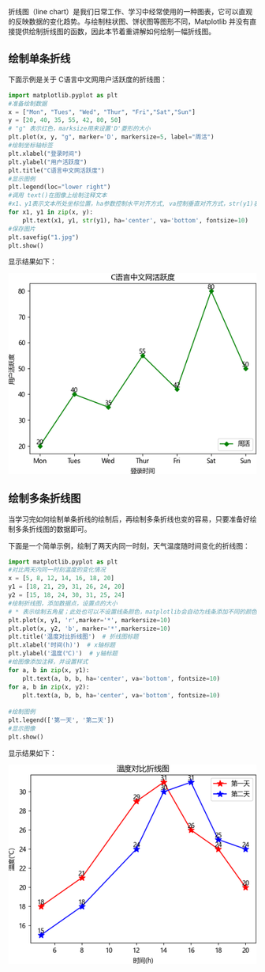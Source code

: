 折线图（line chart）是我们日常工作、学习中经常使用的一种图表，它可以直观的反映数据的变化趋势。与绘制柱状图、饼状图等图形不同，Matplotlib 并没有直接提供绘制折线图的函数，因此本节着重讲解如何绘制一幅折线图。

## 绘制单条折线

下面示例是关于 C语言中文网用户活跃度的折线图：

```python
import matplotlib.pyplot as plt
#准备绘制数据
x = ["Mon", "Tues", "Wed", "Thur", "Fri","Sat","Sun"]
y = [20, 40, 35, 55, 42, 80, 50]
# "g" 表示红色，marksize用来设置'D'菱形的大小
plt.plot(x, y, "g", marker='D', markersize=5, label="周活")
#绘制坐标轴标签
plt.xlabel("登录时间")
plt.ylabel("用户活跃度")
plt.title("C语言中文网活跃度")
#显示图例
plt.legend(loc="lower right")
#调用 text()在图像上绘制注释文本
#x1、y1表示文本所处坐标位置，ha参数控制水平对齐方式, va控制垂直对齐方式，str(y1)表示要绘制的文本
for x1, y1 in zip(x, y):
    plt.text(x1, y1, str(y1), ha='center', va='bottom', fontsize=10)
#保存图片
plt.savefig("1.jpg")
plt.show()
```

显示结果如下：

![matplotlib折线图绘制](res/9-2109101A003A2.gif)

## 绘制多条折线图

当学习完如何绘制单条折线的绘制后，再绘制多条折线也变的容易，只要准备好绘制多条折线图的数据即可。

下面是一个简单示例，绘制了两天内同一时刻，天气温度随时间变化的折线图：

```python
import matplotlib.pyplot as plt
#对比两天内同一时刻温度的变化情况
x = [5, 8, 12, 14, 16, 18, 20]
y1 = [18, 21, 29, 31, 26, 24, 20]
y2 = [15, 18, 24, 30, 31, 25, 24]
#绘制折线图，添加数据点，设置点的大小
# * 表示绘制五角星；此处也可以不设置线条颜色，matplotlib会自动为线条添加不同的颜色
plt.plot(x, y1, 'r',marker='*', markersize=10)
plt.plot(x, y2, 'b', marker='*',markersize=10)
plt.title('温度对比折线图')  # 折线图标题
plt.xlabel('时间(h)')  # x轴标题
plt.ylabel('温度(℃)')  # y轴标题
#给图像添加注释，并设置样式
for a, b in zip(x, y1):
    plt.text(a, b, b, ha='center', va='bottom', fontsize=10)
for a, b in zip(x, y2):
    plt.text(a, b, b, ha='center', va='bottom', fontsize=10)

#绘制图例
plt.legend(['第一天', '第二天'])
#显示图像
plt.show()
```

显示结果如下：

![Matplotlib绘制折线图](res/9-2109101J353439.gif)